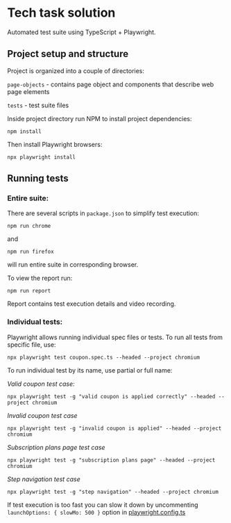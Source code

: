 # Tech task solution

Automated test suite using TypeScript + Playwright.

## Project setup and structure

Project is organized into a couple of directories:

`page-objects` - contains page object and components that describe web page elements

`tests` - test suite files

Inside project directory run NPM to install project dependencies:

```shell
npm install
```

Then install Playwright browsers:

```shell
npx playwright install
```

## Running tests

### Entire suite:

There are several scripts in `package.json` to simplify test execution:

```shell
npm run chrome
```
and

```shell
npm run firefox
```

will run entire suite in corresponding browser.

To view the report run:

```shell
npm run report
```

Report contains test execution details and video recording.

### Individual tests:

Playwright allows running individual spec files or tests. To run all tests from specific file, use:

```shell
npx playwright test coupon.spec.ts --headed --project chromium
```

To run individual test by its name, use partial or full name:

_Valid coupon test case:_

```shell
npx playwright test -g "valid coupon is applied correctly" --headed --project chromium
```

_Invalid coupon test case_

```shell
npx playwright test -g "invalid coupon is applied" --headed --project chromium
```

_Subscription plans page test case_

```shell
npx playwright test -g "subscription plans page" --headed --project chromium
```

_Step navigation test case_

```shell
npx playwright test -g "step navigation" --headed --project chromium
```

If test execution is too fast you can slow it down by uncommenting `launchOptions: { slowMo: 500 }` option in [playwright.config.ts](playwright.config.ts)


